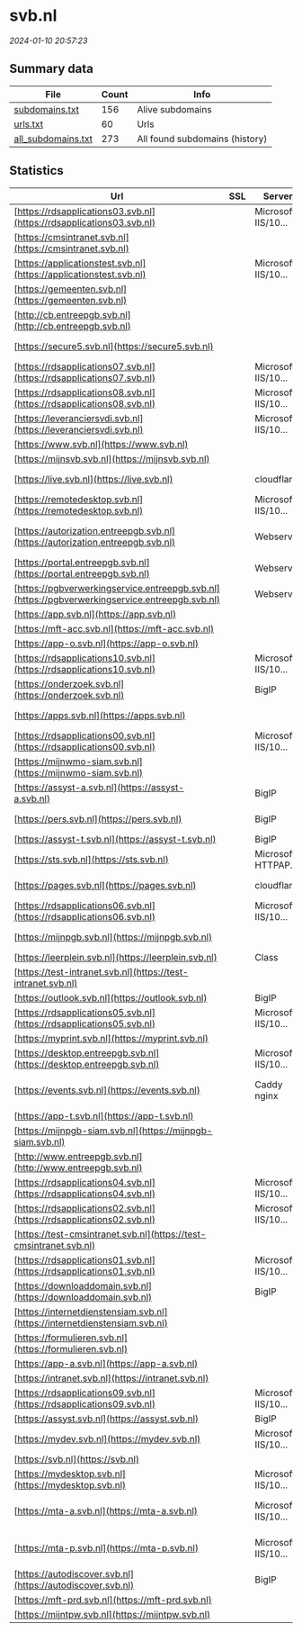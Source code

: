 # svb.nl
*2024-01-10 20:57:23*
## Summary data
| File       | Count | Info |
|------------|-------|------|
|[subdomains.txt](/data/svb.nl/subdomains.txt)|156|Alive subdomains|
|[urls.txt](/data/svb.nl/urls.txt)|60|Urls|
|[all_subdomains.txt](/data/svb.nl/all_subdomains.txt)|273|All found subdomains (history)|
## Statistics
| Url | SSL | Server | Cookie | HSTS | CSP | XFO | XXP | RP | Tech |Title |
|------------|-------|------|------|------|------|------|------|------|------|------|
|[https://rdsapplications03.svb.nl](https://rdsapplications03.svb.nl)| |Microsoft-IIS/10...| | | | | |:white_check_mark: |IIS:10.0 Microso...|IIS Windows Serv...|
|[https://cmsintranet.svb.nl](https://cmsintranet.svb.nl)| || |:white_check_mark: |:white_check_mark: |:white_check_mark: |:white_check_mark: |HSTS|403 - Forbidden:...|
|[https://applicationstest.svb.nl](https://applicationstest.svb.nl)| |Microsoft-IIS/10...| | | | | |:white_check_mark: |IIS:10.0 Microso...|IIS Windows Serv...|
|[https://gemeenten.svb.nl](https://gemeenten.svb.nl)| ||:white_check_mark: |:white_check_mark: |:white_check_mark: |:white_check_mark: |:white_check_mark: |HSTS||
|[http://cb.entreepgb.svb.nl](http://cb.entreepgb.svb.nl)| || | | | | |:white_check_mark: |||
|[https://secure5.svb.nl](https://secure5.svb.nl)| ||:warning: |:white_check_mark: | |:white_check_mark: | |:white_check_mark: |HSTS|Sociale Verzeker...|
|[https://rdsapplications07.svb.nl](https://rdsapplications07.svb.nl)| |Microsoft-IIS/10...| | | | | |:white_check_mark: |IIS:10.0 Microso...|IIS Windows Serv...|
|[https://rdsapplications08.svb.nl](https://rdsapplications08.svb.nl)| |Microsoft-IIS/10...| | | | | |:white_check_mark: |IIS:10.0 Microso...|IIS Windows Serv...|
|[https://leveranciersvdi.svb.nl](https://leveranciersvdi.svb.nl)| |Microsoft-IIS/10...| | | | | |:white_check_mark: |IIS:10.0 Microso...|IIS Windows Serv...|
|[https://www.svb.nl](https://www.svb.nl)| ||:white_check_mark: |:white_check_mark: |:white_check_mark: |:white_check_mark: |:white_check_mark: |HSTS||
|[https://mijnsvb.svb.nl](https://mijnsvb.svb.nl)| ||:white_check_mark: |:white_check_mark: | |:white_check_mark: |:white_check_mark: |:white_check_mark: |HSTS|302 Found|
|[https://live.svb.nl](https://live.svb.nl)| |cloudflare| |:white_check_mark: | | | |:white_check_mark: |Cloudflare HSTS|Page Not Found|
|[https://remotedesktop.svb.nl](https://remotedesktop.svb.nl)| |Microsoft-IIS/10...| | | | | |:white_check_mark: |IIS:10.0 Microso...|IIS Windows Serv...|
|[https://autorization.entreepgb.svb.nl](https://autorization.entreepgb.svb.nl)| |Webserver|:white_check_mark: |:white_check_mark: |:white_check_mark: |:white_check_mark: |:white_check_mark: |HSTS Microsoft A...|Inloggen - PGB P...|
|[https://portal.entreepgb.svb.nl](https://portal.entreepgb.svb.nl)| |Webserver|:white_check_mark: |:white_check_mark: |:white_check_mark: |:white_check_mark: |:white_check_mark: |HSTS||
|[https://pgbverwerkingservice.entreepgb.svb.nl](https://pgbverwerkingservice.entreepgb.svb.nl)| |Webserver| | | | | |:white_check_mark: |HSTS|403 - Forbidden:...|
|[https://app.svb.nl](https://app.svb.nl)| ||:white_check_mark: |:white_check_mark: | |:white_check_mark: |:white_check_mark: |:white_check_mark: |||
|[https://mft-acc.svb.nl](https://mft-acc.svb.nl)| || |:white_check_mark: |:warning: |:white_check_mark: |:white_check_mark: |:white_check_mark: |HSTS|Redirect|
|[https://app-o.svb.nl](https://app-o.svb.nl)| ||:white_check_mark: |:white_check_mark: | |:white_check_mark: |:white_check_mark: |:white_check_mark: |||
|[https://rdsapplications10.svb.nl](https://rdsapplications10.svb.nl)| |Microsoft-IIS/10...| | | | | |:white_check_mark: |IIS:10.0 Microso...|IIS Windows Serv...|
|[https://onderzoek.svb.nl](https://onderzoek.svb.nl)| |BigIP|:white_check_mark: |:white_check_mark: |:white_check_mark: |:white_check_mark: |:white_check_mark: |F5 BigIP||
|[https://apps.svb.nl](https://apps.svb.nl)| || | | | | |:white_check_mark: ||404 Not Found|
|[https://rdsapplications00.svb.nl](https://rdsapplications00.svb.nl)| |Microsoft-IIS/10...| | | | | |:white_check_mark: |IIS:10.0 Microso...|IIS Windows Serv...|
|[https://mijnwmo-siam.svb.nl](https://mijnwmo-siam.svb.nl)| ||:white_check_mark: |:white_check_mark: | |:white_check_mark: |:white_check_mark: |:white_check_mark: |HSTS|A-Select Filter...|
|[https://assyst-a.svb.nl](https://assyst-a.svb.nl)| |BigIP| | | | | |:white_check_mark: |F5 BigIP|Assyst|
|[https://pers.svb.nl](https://pers.svb.nl)| |BigIP|:warning: |:white_check_mark: |:white_check_mark: |:white_check_mark: |:white_check_mark: |F5 BigIP HSTS||
|[https://assyst-t.svb.nl](https://assyst-t.svb.nl)| |BigIP| | | | | |:white_check_mark: |F5 BigIP|Assyst|
|[https://sts.svb.nl](https://sts.svb.nl)| |Microsoft-HTTPAP...| | | | | |:white_check_mark: |Microsoft HTTPAP...|Not Found|
|[https://pages.svb.nl](https://pages.svb.nl)| |cloudflare|:white_check_mark: |:white_check_mark: | | | |:white_check_mark: |Cloudflare HSTS...||
|[https://rdsapplications06.svb.nl](https://rdsapplications06.svb.nl)| |Microsoft-IIS/10...| | | | | |:white_check_mark: |IIS:10.0 Microso...|IIS Windows Serv...|
|[https://mijnpgb.svb.nl](https://mijnpgb.svb.nl)| ||:warning: | | |:white_check_mark: | |:white_check_mark: ||Sociale Verzeker...|
|[https://leerplein.svb.nl](https://leerplein.svb.nl)| |Class|:white_check_mark: |:white_check_mark: |:warning: | |:white_check_mark: |:white_check_mark: |HSTS||
|[https://test-intranet.svb.nl](https://test-intranet.svb.nl)| || | | |:white_check_mark: |:white_check_mark: |:white_check_mark: |HSTS||
|[https://outlook.svb.nl](https://outlook.svb.nl)| |BigIP|:white_check_mark: |:white_check_mark: | |:white_check_mark: |:white_check_mark: |:white_check_mark: |F5 BigIP||
|[https://rdsapplications05.svb.nl](https://rdsapplications05.svb.nl)| |Microsoft-IIS/10...| | | | | |:white_check_mark: |IIS:10.0 Microso...|IIS Windows Serv...|
|[https://myprint.svb.nl](https://myprint.svb.nl)| || | | | | |:white_check_mark: |||
|[https://desktop.entreepgb.svb.nl](https://desktop.entreepgb.svb.nl)| |Microsoft-IIS/10...|:o: | | |:white_check_mark: | |:white_check_mark: |IIS:10.0 Windows...|Document Moved|
|[https://events.svb.nl](https://events.svb.nl)| |Caddy nginx|:white_check_mark: |:white_check_mark: |:white_check_mark: |:white_check_mark: |:white_check_mark: |Amazon S3 Amazon...||
|[https://app-t.svb.nl](https://app-t.svb.nl)| ||:white_check_mark: |:white_check_mark: | |:white_check_mark: |:white_check_mark: |:white_check_mark: |||
|[https://mijnpgb-siam.svb.nl](https://mijnpgb-siam.svb.nl)| ||:warning: |:white_check_mark: |:warning: |:white_check_mark: |:white_check_mark: |:white_check_mark: |HSTS|302 Found|
|[http://www.entreepgb.svb.nl](http://www.entreepgb.svb.nl)| || | | | | |:white_check_mark: |||
|[https://rdsapplications04.svb.nl](https://rdsapplications04.svb.nl)| |Microsoft-IIS/10...| | | | | |:white_check_mark: |IIS:10.0 Microso...|IIS Windows Serv...|
|[https://rdsapplications02.svb.nl](https://rdsapplications02.svb.nl)| |Microsoft-IIS/10...| | | | | |:white_check_mark: |IIS:10.0 Microso...|IIS Windows Serv...|
|[https://test-cmsintranet.svb.nl](https://test-cmsintranet.svb.nl)| || |:white_check_mark: |:white_check_mark: |:white_check_mark: |:white_check_mark: |HSTS|403 - Forbidden:...|
|[https://rdsapplications01.svb.nl](https://rdsapplications01.svb.nl)| |Microsoft-IIS/10...| | | | | |:white_check_mark: |IIS:10.0 Microso...|IIS Windows Serv...|
|[https://downloaddomain.svb.nl](https://downloaddomain.svb.nl)| |BigIP|:white_check_mark: |:white_check_mark: | |:white_check_mark: |:white_check_mark: |:white_check_mark: |F5 BigIP||
|[https://internetdienstensiam.svb.nl](https://internetdienstensiam.svb.nl)| ||:warning: |:white_check_mark: |:warning: |:white_check_mark: |:white_check_mark: |:white_check_mark: |HSTS|SVB foutmelding|
|[https://formulieren.svb.nl](https://formulieren.svb.nl)| || | | | | |:white_check_mark: |||
|[https://app-a.svb.nl](https://app-a.svb.nl)| ||:white_check_mark: |:white_check_mark: | |:white_check_mark: |:white_check_mark: |:white_check_mark: |||
|[https://intranet.svb.nl](https://intranet.svb.nl)| || | | |:white_check_mark: |:white_check_mark: |:white_check_mark: |HSTS||
|[https://rdsapplications09.svb.nl](https://rdsapplications09.svb.nl)| |Microsoft-IIS/10...| | | | | |:white_check_mark: |IIS:10.0 Microso...|IIS Windows Serv...|
|[https://assyst.svb.nl](https://assyst.svb.nl)| |BigIP| | | | | |:white_check_mark: |F5 BigIP|Assyst|
|[https://mydev.svb.nl](https://mydev.svb.nl)| |Microsoft-IIS/10...| | | | | |:white_check_mark: |IIS:10.0 Microso...|IIS Windows Serv...|
|[https://svb.nl](https://svb.nl)| ||:white_check_mark: |:white_check_mark: |:white_check_mark: |:white_check_mark: |:white_check_mark: |HSTS||
|[https://mydesktop.svb.nl](https://mydesktop.svb.nl)| |Microsoft-IIS/10...| | | | | |:white_check_mark: |IIS:10.0 Microso...|IIS Windows Serv...|
|[https://mta-a.svb.nl](https://mta-a.svb.nl)| |Microsoft-IIS/10...|:warning: |:white_check_mark: |:white_check_mark: |:white_check_mark: |:white_check_mark: |Azure HSTS IIS:1...|SVB MaakTeam|
|[https://mta-p.svb.nl](https://mta-p.svb.nl)| |Microsoft-IIS/10...|:warning: |:white_check_mark: |:white_check_mark: |:white_check_mark: |:white_check_mark: |Azure HSTS IIS:1...|SVB MaakTeam|
|[https://autodiscover.svb.nl](https://autodiscover.svb.nl)| |BigIP|:white_check_mark: |:white_check_mark: | |:white_check_mark: |:white_check_mark: |:white_check_mark: |F5 BigIP||
|[https://mft-prd.svb.nl](https://mft-prd.svb.nl)| || |:white_check_mark: |:warning: |:white_check_mark: |:white_check_mark: |:white_check_mark: |HSTS|Redirect|
|[https://mijntpw.svb.nl](https://mijntpw.svb.nl)| ||:warning: |:white_check_mark: |:warning: |:white_check_mark: |:white_check_mark: |:white_check_mark: |HSTS|302 Found|